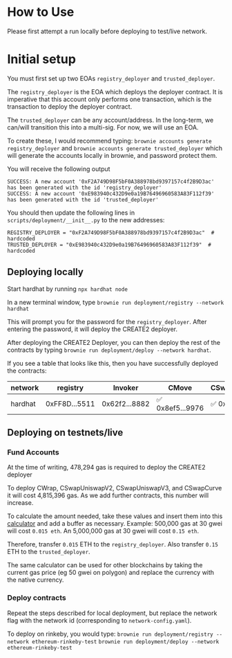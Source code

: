 # How to Use

Please first attempt a run locally before deploying to test/live network.

# Initial setup

You must first set up two EOAs `registry_deployer` and `trusted_deployer`.

The `registry_deployer` is the EOA which deploys the deployer contract. It is imperative that this account only performs one transaction, which is the transaction to deploy the deployer contract.

The `trusted_deployer` can be any account/address. In the long-term, we can/will transition this into a multi-sig. For now, we will use an EOA.

To create these, I would recommend typing:
`brownie accounts generate registry_deployer` and `brownie accounts generate trusted_deployer` which will generate the accounts locally in brownie, and password protect them.

You will receive the following output
```
SUCCESS: A new account '0xF2A749D98F5bF0A388978bd9397157c4f2B9D3ac' has been generated with the id 'registry_deployer'
SUCCESS: A new account '0xE983940c432D9e0a19B76496960583A83F112f39' has been generated with the id 'trusted_deployer'
```

You should then update the following lines in `scripts/deployment/__init__.py` to the new addresses:
```
REGISTRY_DEPLOYER = "0xF2A749D98F5bF0A388978bd9397157c4f2B9D3ac"  # hardcoded
TRUSTED_DEPLOYER = "0xE983940c432D9e0a19B76496960583A83F112f39"  # hardcoded
```

## Deploying locally

Start hardhat by running `npx hardhat node`

In a new terminal window, type `brownie run deployment/registry --network hardhat`

This will prompt you for the password for the `registry_deployer`. After entering the password, it will deploy the CREATE2 deployer.

After deploying the CREATE2 Deployer, you can then deploy the rest of the contracts by typing `brownie run deployment/deploy --network hardhat`.

If you see a table that looks like this, then you have successfully deployed the contracts:

| network   | registry      | Invoker       | CMove            | CSwapUniswapV2   | CSwapUniswapV3   | CSwapCurve       |
|-----------|---------------|---------------|------------------|------------------|------------------|------------------|
| hardhat   | 0xFF8D...5511 | 0x62f2...8882 | ✅ 0x8ef5...9976 | ✅ 0xe3e8...13EA | ✅ 0xeCd0...0a38 | ✅ 0xb14a...fd18 |

## Deploying on testnets/live

### Fund Accounts

At the time of writing, 478,294 gas is required to deploy the CREATE2 deployer

To deploy CWrap, CSwapUniswapV2, CSwapUniswapV3, and CSwapCurve it will cost 4,815,396 gas. As we add further contracts, this number will increase.

To calculate the amount needed, take these values and insert them into this [calculator](https://legacy.ethgasstation.info/calculatorTxV.php) and add a buffer as necessary.
Example: 500,000 gas at 30 gwei will cost `0.015 eth`.
An 5,000,000 gas at 30 gwei will cost `0.15 eth`.

Therefore, transfer `0.015` ETH to the `registry_deployer`.
Also transfer `0.15` ETH to the `trusted_deployer`.

The same calculator can be used for other blockchains by taking the current gas price (eg 50 gwei on polygon) and replace the currency with the native currency.

### Deploy contracts

Repeat the steps described for local deployment, but replace the network flag with the network id (corresponding to `network-config.yaml`).

To deploy on rinkeby, you would type:
`brownie run deployment/registry --network ethereum-rinkeby-test`
`brownie run deployment/deploy --network ethereum-rinkeby-test`
